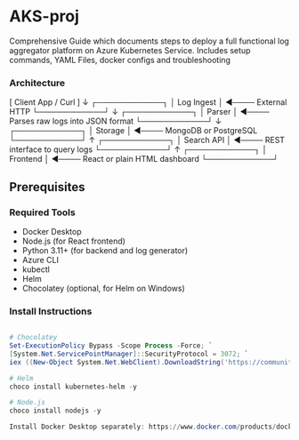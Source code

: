 # AKS-proj
Comprehensive Guide which documents steps to deploy a full functional log aggregator platform on Azure Kubernetes Service. Includes setup commands, YAML Files, docker configs and troubleshooting

### Architecture

[ Client App / Curl ] 
        ↓
   ┌────────────┐
   │ Log Ingest │ ◄──── External HTTP
   └────────────┘
        ↓
   ┌────────────┐
   │ Parser     │ ◄──── Parses raw logs into JSON format
   └────────────┘
        ↓
   ┌────────────┐
   │ Storage    │ ◄──── MongoDB or PostgreSQL
   └────────────┘
        ↑
   ┌────────────┐
   │ Search API │ ◄──── REST interface to query logs
   └────────────┘
        ↑
   ┌────────────┐
   │ Frontend   │ ◄──── React or plain HTML dashboard
   └────────────┘


## Prerequisites

### Required Tools

- Docker Desktop
- Node.js (for React frontend)
- Python 3.11+ (for backend and log generator)
- Azure CLI
- kubectl
- Helm
- Chocolatey (optional, for Helm on Windows)

### Install Instructions

```powershell

# Chocolatey
Set-ExecutionPolicy Bypass -Scope Process -Force; `
[System.Net.ServicePointManager]::SecurityProtocol = 3072; `
iex ((New-Object System.Net.WebClient).DownloadString('https://community.chocolatey.org/install.ps1'))

# Helm
choco install kubernetes-helm -y

# Node.js
choco install nodejs -y

Install Docker Desktop separately: https://www.docker.com/products/docker-desktop


